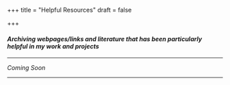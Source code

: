 +++
title = "Helpful Resources"
draft = false

+++

#### _Archiving webpages/links and literature that has been particularly helpful in my work and projects_ 

---
_Coming Soon_

---


